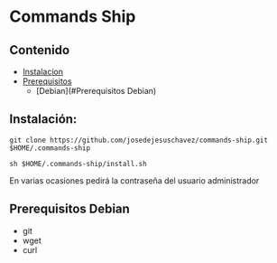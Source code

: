 # Commands Ship

## Contenido

* [Instalacion](#Instalación)
* [Prerequisitos](#Instalación)
    * [Debian](#Prerequisitos Debian)

## Instalación:
`git clone https://github.com/josedejesuschavez/commands-ship.git $HOME/.commands-ship`

`sh $HOME/.commands-ship/install.sh`

En varias ocasiones pedirá la contraseña del usuario administrador

## Prerequisitos Debian
- git
- wget
- curl
